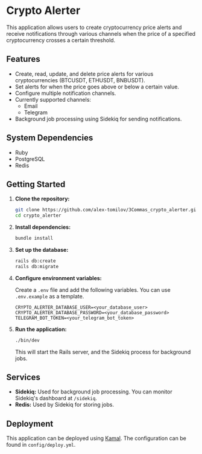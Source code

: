 # Crypto Alerter

This application allows users to create cryptocurrency price alerts and receive notifications through various channels when the price of a specified cryptocurrency crosses a certain threshold.

## Features

*   Create, read, update, and delete price alerts for various cryptocurrencies (BTCUSDT, ETHUSDT, BNBUSDT).
*   Set alerts for when the price goes above or below a certain value.
*   Configure multiple notification channels.
*   Currently supported channels:
    *   Email
    *   Telegram
*   Background job processing using Sidekiq for sending notifications.

## System Dependencies

*   Ruby
*   PostgreSQL
*   Redis

## Getting Started

1.  **Clone the repository:**

    ```bash
    git clone https://github.com/alex-tomilov/3Commas_crypto_alerter.git
    cd crypto_alerter
    ```

2.  **Install dependencies:**

    ```bash
    bundle install
    ```

3.  **Set up the database:**

    ```bash
    rails db:create
    rails db:migrate
    ```

4.  **Configure environment variables:**

    Create a `.env` file and add the following variables. You can use `.env.example` as a template.

    ```
    CRYPTO_ALERTER_DATABASE_USER=<your_database_user>
    CRYPTO_ALERTER_DATABASE_PASSWORD=<your_database_password>
    TELEGRAM_BOT_TOKEN=<your_telegram_bot_token>
    ```

5.  **Run the application:**

    ```bash
    ./bin/dev
    ```

    This will start the Rails server, and the Sidekiq process for background jobs.

## Services

*   **Sidekiq:** Used for background job processing. You can monitor Sidekiq's dashboard at `/sidekiq`.
*   **Redis:** Used by Sidekiq for storing jobs.

## Deployment

This application can be deployed using [Kamal](https://kamal-deploy.org/). The configuration can be found in `config/deploy.yml`.
